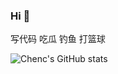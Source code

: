 ### Hi 🍉

写代码 吃瓜 钓鱼 打篮球

![Chenc's GitHub stats](https://github-readme-stats.vercel.app/api?username=chenc041&show_icons=true&theme=radical)

<!--
**chenc041/chenc041** is a ✨ _special_ ✨ repository because its `README.md` (this file) appears on your GitHub profile.

Here are some ideas to get you started:

- 🔭 I’m currently working on ...
- 🌱 I’m currently learning ...
- 👯 I’m looking to collaborate on ...
- 🤔 I’m looking for help with ...
- 💬 Ask me about ...
- 📫 How to reach me: ...
- 😄 Pronouns: ...
- ⚡ Fun fact: ...
-->
